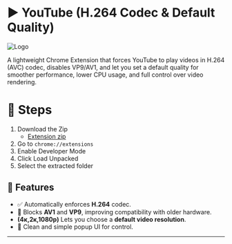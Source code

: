 # ▶ YouTube (H.264 Codec & Default Quality)

![Logo](https://raw.githubusercontent.com/tz-shuhag/tz-shuhag.github.io/refs/heads/main/assets/images/hd.264.webp)

A lightweight Chrome Extension that forces YouTube to play videos in H.264 (AVC) codec, disables VP9/AV1, and let you set a default quality for smoother performance, lower CPU usage, and full control over video rendering.

# 🎯 Steps
1. Download the Zip
   - [Extension zip](https://github.com/tz-shuhag/HD.264/archive/refs/heads/main.zip)
3. Go to `chrome://extensions`
4. Enable Developer Mode
5. Click Load Unpacked
6. Select the extracted folder

## 🔧 Features

- ✅ Automatically enforces **H.264** codec.
- 🚫 Blocks **AV1** and **VP9**, improving compatibility with older hardware.
- **(4к,2к,1080p)** Lets you choose a **default video resolution**.
- 🧩 Clean and simple popup UI for control.

---
